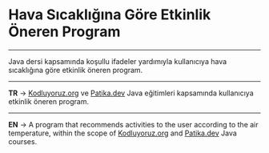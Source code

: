 # Hava Sıcaklığına Göre Etkinlik Öneren Program
***
Java dersi kapsamında koşullu ifadeler yardımıyla kullanıcıya hava sıcaklığına göre etkinlik öneren program.
***
**TR** -> [Kodluyoruz.org](https://www.kodluyoruz.org/) ve [Patika.dev](https://www.patika.dev/tr) Java eğitimleri kapsamında kullanıcıya etkinlik öneren program.
***
**EN** -> A program that recommends activities to the user according to the air temperature, within the scope of [Kodluyoruz.org](https://www.kodluyoruz.org/) and [Patika.dev](https://www.patika.dev) Java courses.